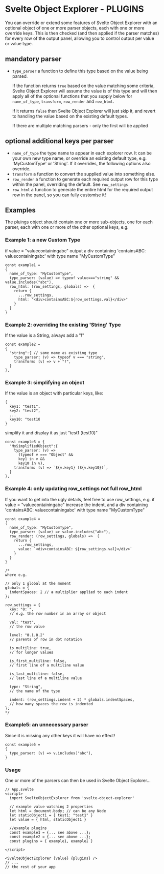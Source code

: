 # Svelte Object Explorer - PLUGINS

You can override or extend some features of Svelte Object Explorer with an optional object of one or more parser objects, each with one or more override keys. This is then checked (and then applied if the parser matches) for every row of the output panel, allowing you to control output per value or value type.

## mandatory parser

-   `type_parser` a function to define this type based on the value being parsed.

    If the function returns `true` based on the value matching some criteria, Svelte Object Explorer will assume the value is of this type and will then apply all of the optional functions that you supply below for `name_of_type`, `transform`, `row_render` and `row_html`.

    If it returns `false` then Svelte Object Explorer will just skip it, and revert to handling the value based on the existing default types.

    If there are multiple matching parsers - only the first will be applied

## optional additional keys per parser

-   `name_of_type` the type name to appear in each explorer row. It can be your own new type name, or override an existing default type, e.g. 'MyCustomType' or 'String'. If it overrides, the following options also override.
-   `transform` a function to convert the supplied value into something else.
-   `row_render` a function to generate each required output row for this type within the panel, overriding the default. See `row_settings`
-   `row_html` a function to generate the entire html for the required output row in the panel, so you can fully customise it!

## Examples

The pluings object should contain one or more sub-objects, one for each parser, each with one or more of the other optional keys, e.g.

### Example 1: a new Custom Type

if value = "valuecontainingabc"
output a div containing 'containsABC: valuecontainingabc'
with type name "MyCustomType"

```
const example1 =
{
  name_of_type: "MyCustomType",
  type_parser: (value) => typeof value==="string" && value.includes("abc"),
  row_html: (row_settings, globals) =>  {
    return {
      ...row_settings,
      html: "<div>containsABC:${row_settings.val}</div>"
    }
  }
}
```

### Example 2: overriding the existing 'String' Type

If the value is a String, always add a "!"

```
const example2 =
{
  "string":{ // same name as existing type
    type_parser: (v) => typeof v === "string",
    transform: (v) => v + "!",
  }
},
```

### Example 3: simplifying an object

If the value is an object with particular keys, like:

```
{
  key1: "test1",
  key2: "test2",
  ...
  key10: "test10
}
```

simplify it and display it as just "test1 (test10)"

```
const example3 = {
  "MySimplifiedObject":{
    type_parser: (v) =>
      (typeof v === "Object" &&
      key1 in v &&
      key10 in v),
    transform: (v) => `${v.key1} (${v.key10})`,
  }
},
```

### Example 4: only updating row_settings not full row_html

If you want to get into the ugly details, feel free to use row_settings, e.g.
if value = "valuecontainingabc"
increase the indent, and a div containing 'containsABC: valuecontainingabc'
with type name "MyCustomType"

```
const example4 =
{
  name_of_type: "MyCustomType",
  type_parser: (value) => value.includes("abc"),
  row_render: (row_settings, globals) =>  {
    return {
      ...row_settings,
      value: `<div>containsABC: ${row_settings.val}</div>`
    }
  }
}

/*
where e.g.

// only 1 global at the moment
globals = {
  indentSpaces: 2 // a multiplier applied to each indent
};

row_settings = {
  key: "0: ",
  // e.g. the row number in an array or object

  val: "test",
  // the row value

  level: "0.1.0.2"
  // parents of row in dot notation

  is_multiline: true,
  // for longer values

  is_first_multiline: false,
  // first line of a multiline value

  is_last_multiline: false,
  // last line of a multiline value

  type: "String",
  // the name of the type

  indent: (row_settings.indent + 2) * globals.indentSpaces,
  // how many spaces the row is indented
};
*/
```

### Example5: an unnecessary parser

Since it is missing any other keys it will have no effect!

```
const example5 =
{
  type_parser: (v) => v.includes("abc"),
}
```

### Usage

One or more of the parsers can then be used in Svelte Object Explorer...

```
// App.svelte
<script>
  import SvelteObjectExplorer from 'svelte-object-explorer'

  // example value watching 2 properties
  let html = document.body; // can be any Node
  let staticObject1 = { test1: "test1" }
  let value = { html, staticObject1 }

  //example plugins
  const example1 = {... see above ...};
  const example2 = {... see above ...};
  const plugins = { example1, example2 }

</script>

<SvelteObjectExplorer {value} {plugins} />
// ...
// the rest of your app
```
